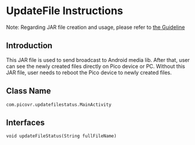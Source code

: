 # UpdateFile Instructions

Note: Regarding JAR file creation and usage, please refer to [the Guideline](https://github.com/picoxr/support/blob/master/How%20to%20use%20JAR%20file%20in%20Unity%20project%20on%20Pico%20Device.docx)

## Introduction

This JAR file is used to send broadcast to Android media lib. After that, user can see the newly created files directly on Pico device or PC. Without this JAR file, user needs to reboot the Pico device to newly created files.

## Class Name

```
com.picovr.updatefilestatus.MainActivity
```

## Interfaces

```
void updateFileStatus(String fullFileName)
```
